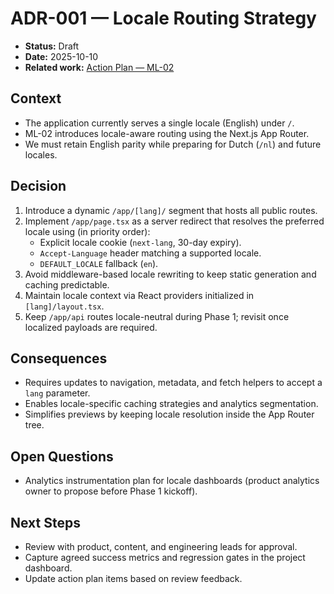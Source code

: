 # ADR-001 — Locale Routing Strategy

- **Status:** Draft
- **Date:** 2025-10-10
- **Related work:** [Action Plan — ML-02](./ML-02-foundation.md)

## Context

- The application currently serves a single locale (English) under `/`.
- ML-02 introduces locale-aware routing using the Next.js App Router.
- We must retain English parity while preparing for Dutch (`/nl`) and future locales.

## Decision

1. Introduce a dynamic `/app/[lang]/` segment that hosts all public routes.
2. Implement `/app/page.tsx` as a server redirect that resolves the preferred locale using (in priority order):
   - Explicit locale cookie (`next-lang`, 30-day expiry).
   - `Accept-Language` header matching a supported locale.
   - `DEFAULT_LOCALE` fallback (`en`).
3. Avoid middleware-based locale rewriting to keep static generation and caching predictable.
4. Maintain locale context via React providers initialized in `[lang]/layout.tsx`.
5. Keep `/app/api` routes locale-neutral during Phase 1; revisit once localized payloads are required.

## Consequences

- Requires updates to navigation, metadata, and fetch helpers to accept a `lang` parameter.
- Enables locale-specific caching strategies and analytics segmentation.
- Simplifies previews by keeping locale resolution inside the App Router tree.

## Open Questions

- Analytics instrumentation plan for locale dashboards (product analytics owner to propose before Phase 1 kickoff).

## Next Steps

- Review with product, content, and engineering leads for approval.
- Capture agreed success metrics and regression gates in the project dashboard.
- Update action plan items based on review feedback.
